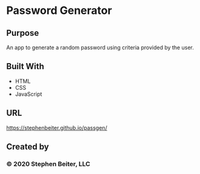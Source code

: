 # Password Generator

## Purpose
An app to generate a random password using criteria provided by the user.

## Built With
* HTML
* CSS
* JavaScript

## URL

https://stephenbeiter.github.io/passgen/

## Created by

### ©️ 2020 Stephen Beiter, LLC
